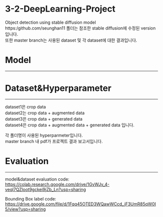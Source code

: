 # 3-2-DeepLearning-Project
Object detection using stable diffusion model  
https:/github.com/seunghan11 폴더는 참조한 stable diffusion에 수정된 version입니다.  
또한 master branch는 사용된 dataset 및 각 dataset에 대한 결과입니다.

# Model
---

# Dataset&Hyperparameter
---
dataset1은 crop data  
dataset2는 crop data + augmented data  
dataset3은 crop data + generated data  
dataset4은 crop data + augmented data + generated data 입니다.

각 폴더명이 사용된 hyperparmeter입니다.  
master branch 내 pdf가 프로젝트 결과 보고서입니다.

# Evaluation
---
model&dataset evaluation code:  
https://colab.research.google.com/drive/1GvWJv_4-veql7QZloot9gckei9jZb_Ln?usp=sharing

Bounding Box label code:  
https://drive.google.com/file/d/1Fqq45OTED3WQawWCcd_jF3UmR85qW0I5/view?usp=sharing

